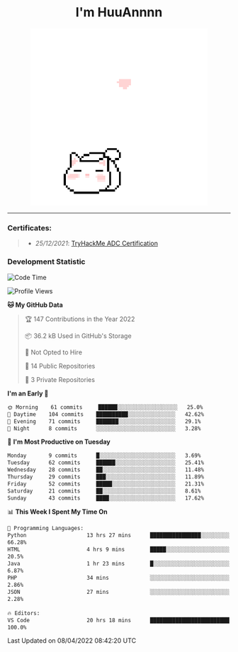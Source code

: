 <h1 align='center'>I'm HuuAnnnn</h1>
<p align="center">
 <img src="cat_intro.gif" />
</p>

___

### Certificates:
>- *25/12/2021*: [TryHackMe ADC Certification](https://tryhackme-certificates.s3-eu-west-1.amazonaws.com/THM-HKVVJOIWJA.png)


### Development Statistic

<!--START_SECTION:waka-->
![Code Time](http://img.shields.io/badge/Code%20Time-42%20hrs%202%20mins-blue)

![Profile Views](http://img.shields.io/badge/Profile%20Views-642-blue)

**🐱 My GitHub Data** 

> 🏆 147 Contributions in the Year 2022
 > 
> 📦 36.2 kB Used in GitHub's Storage 
 > 
> 🚫 Not Opted to Hire
 > 
> 📜 14 Public Repositories 
 > 
> 🔑 3 Private Repositories  
 > 
**I'm an Early 🐤** 

```text
🌞 Morning    61 commits     ██████░░░░░░░░░░░░░░░░░░░   25.0% 
🌆 Daytime    104 commits    ██████████░░░░░░░░░░░░░░░   42.62% 
🌃 Evening    71 commits     ███████░░░░░░░░░░░░░░░░░░   29.1% 
🌙 Night      8 commits      ░░░░░░░░░░░░░░░░░░░░░░░░░   3.28%

```
📅 **I'm Most Productive on Tuesday** 

```text
Monday       9 commits      █░░░░░░░░░░░░░░░░░░░░░░░░   3.69% 
Tuesday      62 commits     ██████░░░░░░░░░░░░░░░░░░░   25.41% 
Wednesday    28 commits     ██░░░░░░░░░░░░░░░░░░░░░░░   11.48% 
Thursday     29 commits     ███░░░░░░░░░░░░░░░░░░░░░░   11.89% 
Friday       52 commits     █████░░░░░░░░░░░░░░░░░░░░   21.31% 
Saturday     21 commits     ██░░░░░░░░░░░░░░░░░░░░░░░   8.61% 
Sunday       43 commits     ████░░░░░░░░░░░░░░░░░░░░░   17.62%

```


📊 **This Week I Spent My Time On** 

```text
💬 Programming Languages: 
Python                   13 hrs 27 mins      ████████████████░░░░░░░░░   66.28% 
HTML                     4 hrs 9 mins        █████░░░░░░░░░░░░░░░░░░░░   20.5% 
Java                     1 hr 23 mins        █░░░░░░░░░░░░░░░░░░░░░░░░   6.87% 
PHP                      34 mins             ░░░░░░░░░░░░░░░░░░░░░░░░░   2.86% 
JSON                     27 mins             ░░░░░░░░░░░░░░░░░░░░░░░░░   2.28%

🔥 Editors: 
VS Code                  20 hrs 18 mins      █████████████████████████   100.0%

```


 Last Updated on 08/04/2022 08:42:20 UTC
<!--END_SECTION:waka-->
